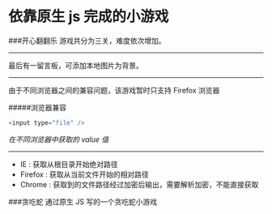 依靠原生 js 完成的小游戏
===
###开心翻翻乐
游戏共分为三关，难度依次增加。<hr/>
最后有一留言板，可添加本地图片为背景。<hr/>
由于不同浏览器之间的兼容问题，该游戏暂时只支持 Firefox 浏览器

#####浏览器兼容
```javascript
<input type="file" />
```
<i>在不同浏览器中获取的 value 值</i><hr/>
<ul>
<li>IE : 获取从根目录开始绝对路径</li>
<li>Firefox : 获取从当前文件开始的相对路径</li>
<li>Chrome : 获取到的文件路径经过加密后输出，需要解析加密，不能直接获取</li>
</ul>

###贪吃蛇
通过原生 JS 写的一个贪吃蛇小游戏
